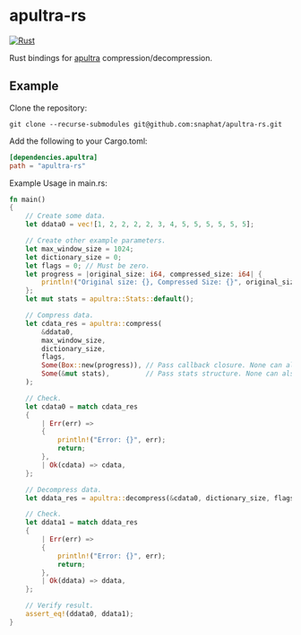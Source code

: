 # apultra-rs
[![Rust](https://github.com/snaphat/apultra-rs/actions/workflows/rust.yml/badge.svg)](https://github.com/snaphat/apultra-rs/actions/workflows/rust.yml)

Rust bindings for [apultra](https://github.com/emmanuel-marty/apultra) compression/decompression.

## Example

Clone the repository:
```
git clone --recurse-submodules git@github.com:snaphat/apultra-rs.git
```

Add the following to your Cargo.toml:
```toml
[dependencies.apultra]
path = "apultra-rs"
```

Example Usage in main.rs:
```rust
fn main()
{
    // Create some data.
    let ddata0 = vec![1, 2, 2, 2, 2, 3, 4, 5, 5, 5, 5, 5, 5];

    // Create other example parameters.
    let max_window_size = 1024;
    let dictionary_size = 0;
    let flags = 0; // Must be zero.
    let progress = |original_size: i64, compressed_size: i64| {
        println!("Original size: {}, Compressed Size: {}", original_size, compressed_size);
    };
    let mut stats = apultra::Stats::default();

    // Compress data.
    let cdata_res = apultra::compress(
        &ddata0,
        max_window_size,
        dictionary_size,
        flags,
        Some(Box::new(progress)), // Pass callback closure. None can also be passed.
        Some(&mut stats),         // Pass stats structure. None can also be passed.
    );

    // Check.
    let cdata0 = match cdata_res
    {
        | Err(err) =>
        {
            println!("Error: {}", err);
            return;
        },
        | Ok(cdata) => cdata,
    };

    // Decompress data.
    let ddata_res = apultra::decompress(&cdata0, dictionary_size, flags);

    // Check.
    let ddata1 = match ddata_res
    {
        | Err(err) =>
        {
            println!("Error: {}", err);
            return;
        },
        | Ok(ddata) => ddata,
    };

    // Verify result.
    assert_eq!(ddata0, ddata1);
}
```
